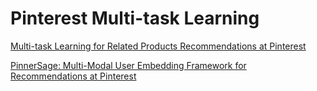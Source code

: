 # Pinterest Multi-task Learning

[Multi-task Learning for Related Products Recommendations at Pinterest](https://medium.com/pinterest-engineering/multi-task-learning-for-related-products-recommendations-at-pinterest-62684f631c12)

[PinnerSage: Multi-Modal User Embedding Framework for Recommendations at Pinterest](https://medium.com/pinterest-engineering/pinnersage-multi-modal-user-embedding-framework-for-recommendations-at-pinterest-bfd116b49475)